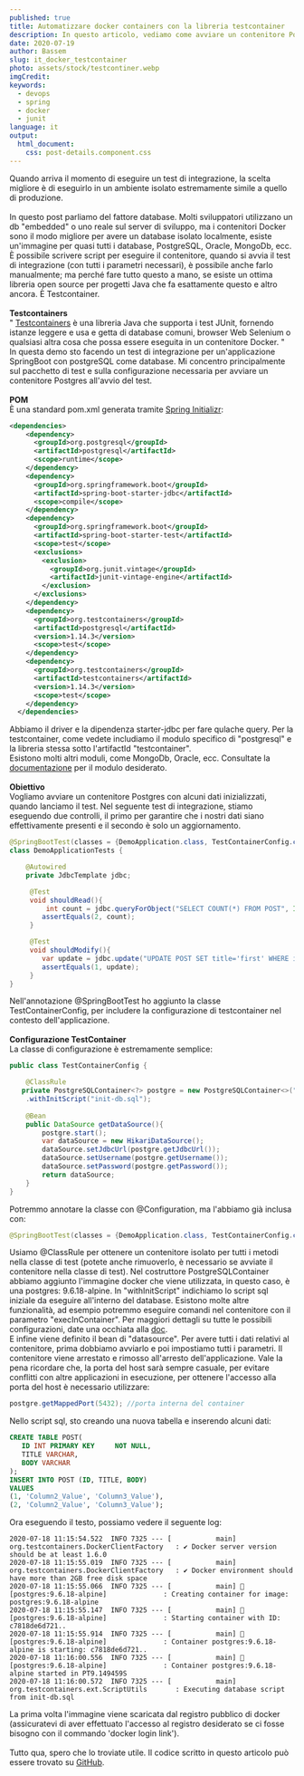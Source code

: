 ```yaml
---
published: true
title: Automatizzare docker containers con la libreria testcontainer
description: In questo articolo, vediamo come avviare un contenitore Postgres con alcuni dati inizializzati, quando lanciamo un test di integrazione.
date: 2020-07-19
author: Bassem 
slug: it_docker_testcontainer
photo: assets/stock/testcontiner.webp
imgCredit:
keywords:
  - devops
  - spring
  - docker
  - junit
language: it
output:
  html_document:
    css: post-details.component.css
---
```

Quando arriva il momento di eseguire un test di integrazione, la scelta migliore è di eseguirlo in un ambiente isolato estremamente simile a quello di produzione.
<br>
<br>
In questo post parliamo del fattore database. Molti sviluppatori utilizzano un db "embedded" o uno reale sul server di sviluppo, ma i contenitori Docker sono il modo migliore per avere un database isolato localmente, esiste un'immagine per quasi tutti i database, PostgreSQL, Oracle, MongoDb, ecc.
<br>
È possibile scrivere script per eseguire il contenitore, quando si avvia il test di integrazione (con tutti i parametri necessari), è possibile anche farlo manualmente; ma perché fare tutto questo a mano, se esiste un ottima libreria open source per progetti Java che fa esattamente questo e altro ancora. È Testcontainer.
<br>
<br>
**Testcontainers**
<br>
" [Testcontainers](https://www.testcontainers.org) è una libreria Java che supporta i test JUnit, fornendo istanze leggere e usa e getta di database comuni, browser Web Selenium o qualsiasi altra cosa che possa essere eseguita in un contenitore Docker. "
<br>
In questa demo sto facendo un test di integrazione per un'applicazione SpringBoot con postgreSQL come database. Mi concentro principalmente sul pacchetto di test e sulla configurazione necessaria per avviare un contenitore Postgres all'avvio del test.
<br>
<br>
**POM**
<br>
È una standard pom.xml generata tramite [Spring Initializr](https://start.spring.io/#!type=maven-project&language=java&platformVersion=2.3.1.RELEASE&packaging=jar&jvmVersion=11&groupId=com.example&artifactId=demo&name=demo&description=Demo%20project%20for%20Spring%20Boot&packageName=com.example.demo&dependencies=postgresql,jdbc):
```xml
<dependencies>
    <dependency>
      <groupId>org.postgresql</groupId>
      <artifactId>postgresql</artifactId>
      <scope>runtime</scope>
    </dependency>
    <dependency>
      <groupId>org.springframework.boot</groupId>
      <artifactId>spring-boot-starter-jdbc</artifactId>
      <scope>compile</scope>
    </dependency>
    <dependency>
      <groupId>org.springframework.boot</groupId>
      <artifactId>spring-boot-starter-test</artifactId>
      <scope>test</scope>
      <exclusions>
        <exclusion>
          <groupId>org.junit.vintage</groupId>
          <artifactId>junit-vintage-engine</artifactId>
        </exclusion>
      </exclusions>
    </dependency>
    <dependency>
      <groupId>org.testcontainers</groupId>
      <artifactId>postgresql</artifactId>
      <version>1.14.3</version>
      <scope>test</scope>
    </dependency>
    <dependency>
      <groupId>org.testcontainers</groupId>
      <artifactId>testcontainers</artifactId>
      <version>1.14.3</version>
      <scope>test</scope>
    </dependency>
  </dependencies>
```
Abbiamo il driver e la dipendenza starter-jdbc per fare qulache query. Per la testcontainer, come vedete includiamo il modulo specifico di "postgresql" e la libreria stessa sotto l'artifactId "testcontainer".
<br>
Esistono molti altri moduli, come MongoDb, Oracle, ecc. Consultate la [documentazione](https://www.testcontainers.org/modules/databases/) per il modulo desiderato.
<br>
<br>
**Obiettivo**
<br>
Vogliamo avviare un contenitore Postgres con alcuni dati inizializzati, quando lanciamo il test. Nel seguente test di integrazione, stiamo eseguendo due controlli, il primo per garantire che i nostri dati siano effettivamente presenti e il secondo è solo un aggiornamento.
```java
@SpringBootTest(classes = {DemoApplication.class, TestContainerConfig.class})
class DemoApplicationTests {

	@Autowired
	private JdbcTemplate jdbc;

	 @Test
	 void shouldRead(){
		 int count = jdbc.queryForObject("SELECT COUNT(*) FROM POST", Integer.class);
		assertEquals(2, count);
	 }

	 @Test
	 void shouldModify(){
		var update = jdbc.update("UPDATE POST SET title='first' WHERE id=1");
		assertEquals(1, update);
	 }
}
```
Nell'annotazione @SpringBootTest ho aggiunto la classe TestContainerConfig, per includere la configurazione di testcontainer nel contesto dell'applicazione.
<br>
<br>
**Configurazione TestContainer**
<br>
La classe di configurazione è estremamente semplice:
```java
public class TestContainerConfig {

    @ClassRule
   private PostgreSQLContainer<?> postgre = new PostgreSQLContainer<>("postgres:9.6.18-alpine")
    .withInitScript("init-db.sql");
    
    @Bean
    public DataSource getDataSource(){
        postgre.start();
        var dataSource = new HikariDataSource();
        dataSource.setJdbcUrl(postgre.getJdbcUrl());
        dataSource.setUsername(postgre.getUsername());
        dataSource.setPassword(postgre.getPassword());
        return dataSource;
    }
}
```
Potremmo annotare la classe con @Configuration, ma l'abbiamo già inclusa con:
```java
@SpringBootTest(classes = {DemoApplication.class, TestContainerConfig.class})
```
Usiamo @ClassRule per ottenere un contenitore isolato per tutti i metodi nella classe di test (potete anche rimuoverlo, è necessario se avviate il contenitore nella classe di test). Nel costruttore PostgreSQLContainer abbiamo aggiunto l'immagine docker che viene utilizzata, in questo caso, è una postgres: 9.6.18-alpine. In "withInitScript" indichiamo lo script sql iniziale da eseguire all'interno del database. Esistono molte altre funzionalità, ad esempio potremmo eseguire comandi nel contenitore con il parametro "execInContainer". Per maggiori dettagli su tutte le possibili configurazioni, date una occhiata alla [doc](https://www.testcontainers.org/features/commands/).
<br>
E infine viene definito il bean di "datasource". Per avere tutti i dati relativi al contenitore, prima dobbiamo avviarlo e poi impostiamo tutti i parametri. Il contenitore viene arrestato e rimosso all'arresto dell'applicazione. Vale la pena ricordare che, la porta del host sarà sempre casuale, per evitare conflitti con altre applicazioni in esecuzione, per ottenere l'accesso alla porta del host è necessario utilizzare:
```java
postgre.getMappedPort(5432); //porta interna del container
```
Nello script sql, sto creando una nuova tabella e inserendo alcuni dati:
```sql
CREATE TABLE POST(
   ID INT PRIMARY KEY     NOT NULL,
   TITLE VARCHAR,
   BODY VARCHAR 
);
INSERT INTO POST (ID, TITLE, BODY)
VALUES
(1, 'Column2_Value', 'Column3_Value'),
(2, 'Column2_Value', 'Column3_Value');
```
Ora eseguendo il testo, possiamo vedere il seguente log:
```log
2020-07-18 11:15:54.522  INFO 7325 --- [           main] org.testcontainers.DockerClientFactory   : ✔︎ Docker server version should be at least 1.6.0
2020-07-18 11:15:55.019  INFO 7325 --- [           main] org.testcontainers.DockerClientFactory   : ✔︎ Docker environment should have more than 2GB free disk space
2020-07-18 11:15:55.066  INFO 7325 --- [           main] 🐳 [postgres:9.6.18-alpine]              : Creating container for image: postgres:9.6.18-alpine
2020-07-18 11:15:55.147  INFO 7325 --- [           main] 🐳 [postgres:9.6.18-alpine]              : Starting container with ID: c7818de6d721..
2020-07-18 11:15:55.914  INFO 7325 --- [           main] 🐳 [postgres:9.6.18-alpine]              : Container postgres:9.6.18-alpine is starting: c7818de6d721..
2020-07-18 11:16:00.556  INFO 7325 --- [           main] 🐳 [postgres:9.6.18-alpine]              : Container postgres:9.6.18-alpine started in PT9.149459S
2020-07-18 11:16:00.572  INFO 7325 --- [           main] org.testcontainers.ext.ScriptUtils       : Executing database script from init-db.sql
```
La prima volta l'immagine viene scaricata dal registro pubblico di docker (assicuratevi di aver effettuato l'accesso al registro desiderato se ci fosse bisogno con il commando 'docker login link').
<br>
<br>
Tutto qua, spero che lo troviate utile. Il codice scritto in questo articolo può essere trovato su [GitHub](https://github.com/s0l0c0ding/spring-tips/tree/master/testcontainer).